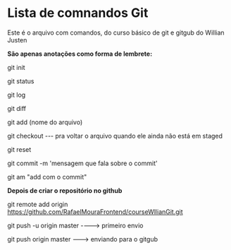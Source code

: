 # Lista de comnandos Git

Este é o arquivo com comandos, do curso básico de git e gitgub do Willian Justen

**São apenas anotações como forma de lembrete:**

git init

git status

git log

git diff

git add (nome do arquivo)

git checkout --- pra voltar o arquivo quando ele ainda não está em staged

git reset

git commit -m 'mensagem que fala sobre o commit'

git am "add com o commit"

**Depois de criar o repositório no github**

git remote add origin https://github.com/RafaelMouraFrontend/courseWllianGit.git

git push -u origin master ----> primeiro envio

git push origin master ---> enviando para o gitgub
